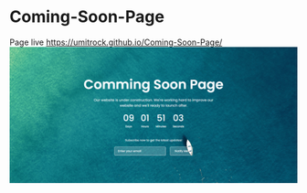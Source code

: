 # Coming-Soon-Page
Page live https://umitrock.github.io/Coming-Soon-Page/
<img src="https://github.com/UmitRock/Coming-Soon-Page/blob/main/page.png?raw=true" alt="">
